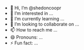 - 👋 Hi, I’m @shedoncoopr
- 👀 I’m interested in ...
- 🌱 I’m currently learning ...
- 💞️ I’m looking to collaborate on ...
- 📫 How to reach me ...
- 😄 Pronouns: ...
- ⚡ Fun fact: ...

<!---
shedoncoopr/shedoncoopr is a ✨ special ✨ repository because its `README.md` (this file) appears on your GitHub profile.
You can click the Preview link to take a look at your changes.
--->
